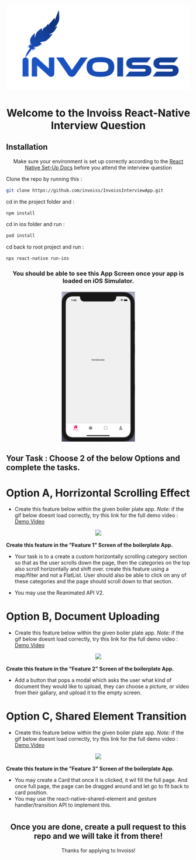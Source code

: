 [<h1 align="center"><img width="500" src="./ReadMeAssets/Invoiss-logo.png"></h1>](https://invoiss.com)

<div align="center">
<h1>Welcome to the Invoiss React-Native Interview Question</h1> 
</div> 

## Installation

<div align="center">
  
Make sure your environment is set up correctly according to the [React Native Set-Up Docs](https://reactnative.dev/docs/environment-setup) 
before you attend the interview question
</div> 



<p>Clone the repo by running this : </p>

```bash
git clone https://github.com/invoiss/InvoissInterviewApp.git
```

<p>cd in the project folder and :  </p>

```bash
npm install
```
<p>cd in ios folder and run :  </p>

```bash
pod install
```

<p>cd back to root project and run :  </p>

```bash
npx react-native run-ios
```


<h3 align="center">
You should be able to see this App Screen once your app is loaded on iOS Simulator. </br></br>
<img src="./ReadMeAssets/app-screen.png" width="200">
</h3>

## Your Task : Choose 2 of the below Options and complete the tasks. 

<h1>Option A, Horrizontal Scrolling Effect </h1>

- Create this feature below within the given boiler plate app.
  *Note:* if the gif below doesnt load correctly, try this link for the full demo video : [Demo Video](https://reactnative.dev/docs/environment-setup)
  
 <p align="center"><img src="./ReadMeAssets/app-example.gif" width="200"> </p>

**Create this feature in the "Feature 1" Screen of the boilerplate App.**

- Your task is to a create a custom horizontally scrolling category section so that as the user scrolls down the page, then the categories on the top also scroll   horizontally and shift over. create this feature using a map/filter and not a FlatList. User should also be able to click on any of these categories and the     page should scroll down to that section.

- You may use the Reanimated API V2.



<h1>Option B, Document Uploading </h1>

- Create this feature below within the given boiler plate app.
  *Note:* if the gif below doesnt load correctly, try this link for the full demo video : [Demo Video](https://reactnative.dev/docs/environment-setup)
 <p align="center"><img src="./ReadMeAssets/app-example2.gif" width="200"></p>

**Create this feature in the "Feature 2" Screen of the boilerplate App.**
- Add a button that pops a modal which asks the user what kind of document they would like to upload, they can choose a picture, or video from their gallary, and   upload it to the empty screen.



<h1>Option C, Shared Element Transition </h1>

- Create this feature below within the given boiler plate app.
  *Note:* if the gif below doesnt load correctly, try this link for the full demo video : [Demo Video](https://reactnative.dev/docs/environment-setup)
 <p align="center"><img src="./ReadMeAssets/app-example3.gif" width="200"></p>

**Create this feature in the "Feature 3" Screen of the boilerplate App.**
- You may create a Card that once it is clicked, it wil fill the full page. And once full page, the page can be dragged around and let go to fit back to card position.
- You may use the react-native-shared-element and gesture handler/transition API to implement this.

<h1> </h1>



<div align="center">
<h2>Once you are done, create a pull request to this repo and we will take it from there! </h2> 
Thanks for applying to Invoiss!
</div> 




